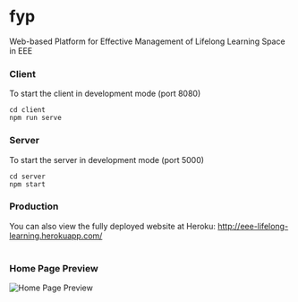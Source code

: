 # fyp
Web-based Platform for Effective Management of Lifelong Learning Space in EEE

### Client
To start the client in development mode (port 8080)
```
cd client
npm run serve
```

### Server
To start the server in development mode (port 5000)
```
cd server
npm start
```

### Production
You can also view the fully deployed website at Heroku: http://eee-lifelong-learning.herokuapp.com/<br/><br/>

### Home Page Preview
![Home Page Preview](/preview.png)